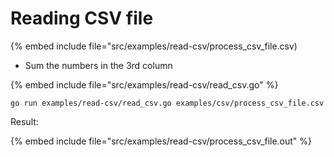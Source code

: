 # Reading CSV file

{% embed include file="src/examples/read-csv/process_csv_file.csv)

* Sum the numbers in the 3rd column

{% embed include file="src/examples/read-csv/read_csv.go" %}


```
go run examples/read-csv/read_csv.go examples/csv/process_csv_file.csv
```

Result:

{% embed include file="src/examples/read-csv/process_csv_file.out" %}



